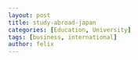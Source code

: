 ```yaml
---
layout: post
title: study-abroad-japan
categories: [Education, University]
tags: [business, international]
author: felix
---
```

